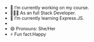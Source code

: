 

- 🔭 I’m currently working on my course.
- 👩🏻‍💻  As an full Stack Developer.
- 🌱 I’m currently learning Express.JS.
- 
- 😄 Pronouns: She/Her
- ⚡ Fun fact:Happy


